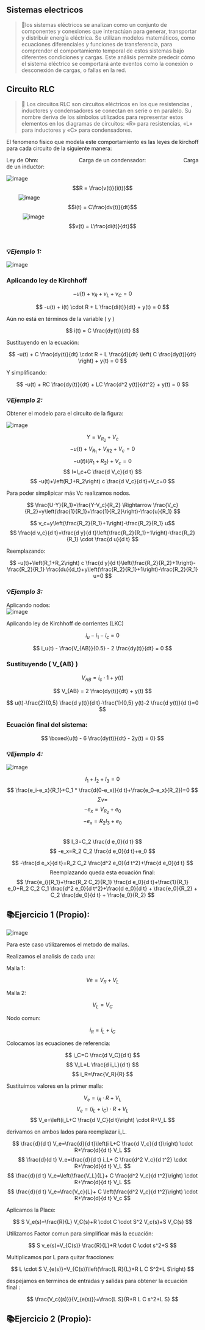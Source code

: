 ## Sistemas electricos
>🔑los sistemas eléctricos se analizan como un conjunto de componentes y conexiones que interactúan para generar, transportar y distribuir energía eléctrica. Se utilizan modelos matemáticos, como ecuaciones diferenciales y funciones de transferencia, para comprender el comportamiento temporal de estos sistemas bajo diferentes condiciones y cargas. Este análisis permite predecir cómo el sistema eléctrico se comportará ante eventos como la conexión o desconexión de cargas, o fallas en la red.

## Circuito RLC
>🔑 Los circuitos RLC son circuitos eléctricos en los que resistencias , inductores y condensadores se conectan en serie o en paralelo. Su nombre deriva de los símbolos utilizados para representar estos elementos en los diagramas de circuitos: «R» para resistencias, «L» para inductores y «C» para condensadores.<br>

El fenomeno fisico que modela este comportamiento es las leyes de kirchoff para cada circuito de la siguiente manera:

Ley de Ohm: &nbsp;&nbsp;&nbsp;&nbsp;&nbsp;&nbsp;&nbsp;&nbsp;&nbsp;&nbsp;&nbsp;&nbsp;&nbsp;&nbsp;&nbsp;&nbsp;&nbsp;&nbsp; &nbsp;&nbsp;&nbsp;&nbsp;&nbsp;&nbsp;
Carga de un condensador:
&nbsp;&nbsp;&nbsp;&nbsp;&nbsp;&nbsp;&nbsp;&nbsp;&nbsp;&nbsp;&nbsp;&nbsp;&nbsp;&nbsp;&nbsp;&nbsp;&nbsp;&nbsp; &nbsp;&nbsp;&nbsp;&nbsp;
Carga de un inductor:

![image](Imagenes/f.png) &nbsp;  $$R = \frac{v(t)}{i(t)}$$
&nbsp;&nbsp;&nbsp;&nbsp;&nbsp;&nbsp;&nbsp; ![image](Imagenes/g.png) &nbsp;  $$i(t) = C\frac{dv(t)}{dt}$$
&nbsp;&nbsp;&nbsp;&nbsp;&nbsp;&nbsp;&nbsp;&nbsp;&nbsp;&nbsp; ![image](Imagenes/h.png) &nbsp;  $$v(t) = L\frac{di(t)}{dt}$$
<br>


### 💡*Ejemplo 1:*

![image](Imagenes/i.png) 

### Aplicando ley de Kirchhoff

$$
-u(t) + v_R + v_L + v_C = 0
$$

$$
-u(t) + i(t) \cdot R + L \frac{di(t)}{dt} + y(t) = 0
$$

 Aún no está en términos de la variable \( y \)

$$
i(t) = C \frac{dy(t)}{dt}
$$

Sustituyendo en la ecuación:

$$
-u(t) + C \frac{dy(t)}{dt} \cdot R + L \frac{d}{dt} \left( C \frac{dy(t)}{dt} \right) + y(t) = 0
$$

Y simplificando:

$$
-u(t) + RC \frac{dy(t)}{dt} + LC \frac{d^2 y(t)}{dt^2} + y(t) = 0
$$

### 💡*Ejemplo 2:*
Obtener el modelo para el circuito de la figura:

![image](Imagenes/j.png) 

$$ Y=V_{R_2}+V_c $$
$$ -u(t)+V_{R_1}+V_{R 2}+V_c=0 $$
$$ -u(t) I\left(R_1+R_2\right)+V_c=0 $$
$$ I=I_c+C \frac{d V_c}{d t} $$
$$ -u(t)+\left(R_1+R_2\right) c \frac{d V_c}{d t}+V_c=0 $$


Para poder simplipicar más Vc realizamos nodos.<br>

$$ \frac{U-Y}{R_1}=\frac{Y-V_c}{R_2} \Rightarrow \frac{V_c}{R_2}=y\left(\frac{1}{R_1}+\frac{1}{R_2}\right)-\frac{u}{R_1} $$

$$ v_c=y\left(\frac{R_2}{R_1}+1\right)-\frac{R_2}{R_1} u$$
$$ \frac{d v_c}{d t}=\frac{d y}{d t}\left(\frac{R_2}{R_1}+1\right)-\frac{R_2}{R_1} \cdot \frac{d u}{d t} $$

Reemplazando:

$$ -u(t)+\left(R_1+R_2\right) c \frac{d y}{d t}\left(\frac{R_2}{R_2}+1\right)-\frac{R_2}{R_1} \frac{du}{d_t}+y\left(\frac{R_2}{R_1}+1\right)-\frac{R_2}{R_1} u=0 $$



### 💡*Ejemplo 3:*
Aplicando nodos:<br>
![image](Imagenes/k.png) 

Aplicando ley de Kirchhoff de corrientes (LKC)

$$ i_u - i_1 - i_c = 0 $$

$$ i_u(t) - \frac{V_{AB}}{0.5} - 2 \frac{dy(t)}{dt} = 0 $$


### Sustituyendo \( V_{AB} \)

$$ V_{AB} = i_c \cdot 1 + y(t) $$

$$ V_{AB} = 2 \frac{dy(t)}{dt} + y(t) $$

$$ u(t)-\frac{2}{0,5} \frac{d y(t)}{d t}-\frac{1}{0,5} y(t)-2 \frac{d y(t)}{d t}=0 $$

### Ecuación final del sistema:

$$ \boxed{u(t) - 6 \frac{dy(t)}{dt} - 2y(t) = 0} $$


### 💡*Ejemplo 4:*

![image](Imagenes/l.png) 

$$ I_1+I_2+I_3=0 $$
$$ \frac{e_i-e_x}{R_1}+C_1 * \frac{d(0-e_x)}{d t}+\frac{e_0-e_x}{R_2})=0 $$
$$ \Sigma v=$$
$$ -e_x=V_{R_2}+e_0 $$
$$ -e_x=R_2 I_3+e_0 $$
<br>
$$ I_3=C_2 \frac{d e_0}{d t} $$
$$ -e_x=R_2 C_2 \frac{d e_0}{d t}+e_0 $$


$$ -\frac{d e_x}{d t}=R_2 C_2 \frac{d^2 e_0}{d t^2}+\frac{d e_0}{d t} $$
$$ \text { Reemplazando queda esta ecuación final: } $$
$$ \frac{e_i}{R_1}+\frac{R_2 C_2}{R_1} \frac{d e_0}{d t}+\frac{1}{R_1} e_0+R_2 C_2 C_1 \frac{d^2 e_0}{d t^2}+\frac{d e_0}{d t} + \frac{e_0}{R_2} + C_2 \frac{de_0}{d t} + \frac{e_0}{R_2} $$


## 📚Ejercicio 1 (Propio):
![image](Imagenes/q.png) 

Para este caso utilizaremos el metodo de mallas.

Realizamos el analisis de cada una:<br>

Malla 1:

$$ Ve = V_{R} + V_{L} $$

Malla 2:

$$V_{L} = V_{C} $$

Nodo comun:

$$ i_{R} = i_{L} + i_{C} $$

Colocamos las ecuaciones de referencia:<br>

$$ i_C=C \frac{d V_C}{d t} $$
$$ V_L=L \frac{d i_L}{d t} $$
$$ i_R=\frac{V_R}{R} $$

Sustituimos valores en la primer malla:


$$ V_e=\dot{i}_R \cdot R+V_L $$
$$ V_e=\left(i_L+i_C\right) \cdot R+V_L $$
$$ V_e=\left(i_L+C \frac{d V_C}{d t}\right) \cdot R+V_L $$

derivamos en ambos lados para reemplazar i_L.

$$ \frac{d}{d t} V_e=\frac{d}{d t}\left(i L+C \frac{d V_c}{d t}\right) \cdot R+\frac{d}{d t} V_L $$
$$ \frac{d}{d t} V_e=\frac{d}{d t} i_L+ C \frac{d^2 V_c}{d t^2} \cdot R+\frac{d}{d t} V_L $$
$$ \frac{d}{d t} V_e=\left(\frac{V_L}{L}+ C \frac{d^2 V_c}{d t^2}\right) \cdot R+\frac{d}{d t} V_L $$
$$ \frac{d}{d t} V_e=\frac{V_c}{L}+ C \left(\frac{d^2 V_c}{d t^2}\right) \cdot R+\frac{d}{d t} V_c $$

Aplicamos la Place:

$$ S V_e(s)=\frac{R}{L} V_C(s)+R \cdot C \cdot S^2 V_c(s)+S V_C(s) $$

Utilizamos Factor comun para simplificar más la ecuación:

$$ S v_e(s)=V_{C(s)} \frac{R}{L}+R \cdot C \cdot s^2+S  $$

Multiplicamos por L para quitar fracciones:

$$ L \cdot S V_{e(s)}=V_{C(s)}\left(\frac{L R}{L}+R L C S^2+L S\right) $$

despejamos en terminos de entradas y salidas para obtener la ecuación final :

$$ \frac{V_c{(s)}}{V_{e(s)}}=\frac{L S}{R+R L C s^2+L S} $$



## 📚Ejercicio 2 (Propio):





